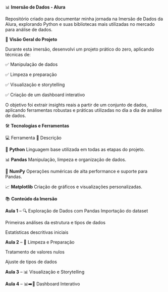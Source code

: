 📊 **Imersão de Dados - Alura**

Repositório criado para documentar minha jornada na Imersão de Dados da Alura, explorando Python e suas bibliotecas mais utilizadas no mercado para análise de dados.


🚀 **Visão Geral do Projeto**

Durante esta imersão, desenvolvi um projeto prático do zero, aplicando técnicas de:

✅ Manipulação de dados

✅ Limpeza e preparação

✅ Visualização e storytelling

✅ Criação de um dashboard interativo

O objetivo foi extrair insights reais a partir de um conjunto de dados, aplicando ferramentas robustas e práticas utilizadas no dia a dia de análise de dados.


🛠️ **Tecnologias e Ferramentas**

💻 Ferramenta	📌 Descrição

🐍 **Python**	Linguagem base utilizada em todas as etapas do projeto.

📊 **Pandas**	Manipulação, limpeza e organização de dados.

🔢 **NumPy**	Operações numéricas de alta performance e suporte para Pandas.

📈 **Matplotlib**	Criação de gráficos e visualizações personalizadas.


📚 **Conteúdo da Imersão**

**Aula 1** – 🔍 Exploração de Dados com Pandas
Importação do dataset

Primeiras análises da estrutura e tipos de dados

Estatísticas descritivas iniciais

**Aula 2** – 🧹 Limpeza e Preparação

Tratamento de valores nulos

Ajuste de tipos de dados

**Aula 3** – 📊 Visualização e Storytelling



**Aula 4** – 📊➡️📲 Dashboard Interativo



